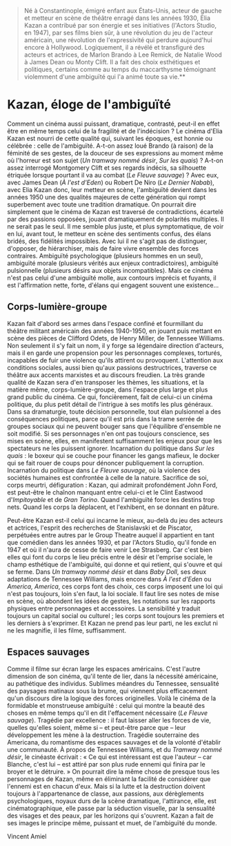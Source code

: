> Né à Constantinople, émigré enfant aux États-Unis, acteur de gauche et metteur en scène de théâtre enragé dans les années 1930, Elia Kazan a contribué par son énergie et ses initiatives (l'Actors Studio, en 1947), par ses films bien sûr, à une révolution du jeu de l'acteur américain, une révolution de l'expressivité qui perdure aujourd'hui encore à Hollywood. Logiquement, il a révélé et transfiguré des acteurs et actrices, de Marlon Brando à Lee Remick, de Natalie Wood à James Dean ou Monty Clift. Il a fait des choix esthétiques et politiques, certains comme au temps du maccarthysme témoignant violemment d'une ambiguïté qui l'a animé toute sa vie.\*\*

# Kazan, éloge de l'ambiguïté

Comment un cinéma aussi puissant, dramatique, contrasté, peut-il en effet être en même temps celui de la fragilité et de l'indécision ? Le cinéma d'Elia Kazan est nourri de cette qualité qui, suivant les époques, est honnie ou célébrée : celle de l'ambiguïté. A-t-on assez loué Brando (à raison) de la féminité de ses gestes, de la douceur de ses expressions au moment même où l'horreur est son sujet (_Un tramway nommé désir_, _Sur les quais_) ? A-t-on assez interrogé Montgomery Clift et ses regards indécis, sa silhouette étriquée lorsque pourtant il va au combat (_Le Fleuve sauvage_) ? Avec eux, avec James Dean (_À l'est d'Eden_) ou Robert De Niro (_Le Dernier Nabab_), avec Elia Kazan donc, leur metteur en scène, l'ambiguïté devient dans les années 1950 une des qualités majeures de cette génération qui rompt superbement avec toute une tradition dramatique. On pourrait dire simplement que le cinéma de Kazan est traversé de contradictions, écartelé par des passions opposées, jouant dramatiquement de polarités multiples. Il ne serait pas le seul. Il me semble plus juste, et plus symptomatique, de voir en lui, avant tout, le metteur en scène des sentiments confus, des élans bridés, des fidélités impossibles. Avec lui il ne s'agit pas de distinguer, d'opposer, de hiérarchiser, mais de faire vivre ensemble des forces contraires. Ambiguïté psychologique (plusieurs hommes en un seul), ambiguïté morale (plusieurs vérités aux enjeux contradictoires), ambiguïté pulsionnelle (plusieurs désirs aux objets incompatibles). Mais ce cinéma n'est pas celui d'une ambiguïté molle, aux contours imprécis et fuyants, il est l'affirmation nette, forte, d'élans qui engagent souvent une existence...

## Corps-lumière-groupe

Kazan fait d'abord ses armes dans l'espace confiné et fourmillant du théâtre militant américain des années 1940-1950, en jouant puis mettant en scène des pièces de Clifford Odets, de Henry Miller, de Tennessee Williams. Non seulement il s'y fait un nom, il y forge sa légendaire direction d'acteurs, mais il en garde une propension pour les personnages complexes, torturés, incapables de fuir une violence qu'ils attirent ou provoquent. L'attention aux conditions sociales, aussi bien qu'aux passions destructrices, traverse ce théâtre aux accents marxistes et au discours freudien. La très grande qualité de Kazan sera d'en transposer les thèmes, les situations, et la matière même, corps-lumière-groupe, dans l'espace plus large et plus grand public du cinéma. Ce qui, foncièrement, fait de celui-ci un cinéma politique, du plus petit détail de l'intrigue à ses motifs les plus généraux. Dans sa dramaturgie, toute décision personnelle, tout élan pulsionnel a des conséquences politiques, parce qu'il est pris dans la trame serrée de groupes sociaux qui ne peuvent bouger sans que l'équilibre d'ensemble ne soit modifié. Si ses personnages n'en ont pas toujours conscience, ses mises en scène, elles, en manifestent suffisamment les enjeux pour que les spectateurs ne les puissent ignorer. Incarnation du politique dans _Sur les quais_ : le boxeur qui se couche pour financer les gangs mafieux, le docker qui se fait rouer de coups pour dénoncer publiquement la corruption. Incarnation du politique dans _Le Fleuve sauvage_, où la violence des sociétés humaines est confrontée à celle de la nature. Sacrifice de soi, corps meurtri, défiguration : Kazan, qui admirait profondément John Ford, est peut-être le chaînon manquant entre celui-ci et le Clint Eastwood d'_Impitoyable_ et de _Gran Torino_. Quand l'ambiguïté force les destins trop nets. Quand les corps la déplacent, et l'exhibent, en se donnant en pâture.

Peut-être Kazan est-il celui qui incarne le mieux, au-delà du jeu des acteurs et actrices, l'esprit des recherches de Stanislavski et de Piscator, perpétuées entre autres par le Group Theatre auquel il appartient en tant que comédien dans les années 1930, et par l'Actors Studio, qu'il fonde en 1947 et où il n'aura de cesse de faire venir Lee Strasberg. Car c'est bien elles qui font du corps le lieu précis entre le désir et l'emprise sociale, le champ esthétique de l'ambiguïté, qui donne et qui retient, qui s'ouvre et qui se ferme. Dans _Un tramway nommé désir_ et dans _Baby Doll_, ses deux adaptations de Tennessee Williams, mais encore dans _À l'est d'Eden_ ou _America, America_, ces corps font des choix, ces corps imposent une loi qui n'est pas toujours, loin s'en faut, la loi sociale. Il faut lire ses notes de mise en scène, où abondent les idées de gestes, les notations sur les rapports physiques entre personnages et accessoires. La sensibilité y traduit toujours un capital social ou culturel ; les corps sont toujours les premiers et les derniers à s'exprimer. Et Kazan ne prend pas leur parti, ne les exclut ni ne les magnifie, il les filme, suffisamment.

## Espaces sauvages

Comme il filme sur écran large les espaces américains. C'est l'autre dimension de son cinéma, qu'il tente de lier, dans la nécessité américaine, au pathétique des individus. Sublimes méandres du Tennessee, sensualité des paysages matinaux sous la brume, qui viennent plus efficacement qu'un discours dire la logique des forces originelles. Voilà le cinéma de la formidable et monstrueuse ambiguïté : celui qui montre la beauté des choses en même temps qu'il en dit l'effacement nécessaire (_Le Fleuve sauvage_). Tragédie par excellence : il faut laisser aller les forces de vie, quelles qu'elles soient, même si – et peut-être parce que – leur développement les mène à la destruction. Tragédie souterraine des Americana, du romantisme des espaces sauvages et de la volonté d'établir une communauté. À propos de Tennessee Williams, et du _Tramway nommé désir_, le cinéaste écrivait : « Ce qui est intéressant est que l'auteur – car Blanche, c'est lui – est attiré par son plus rude ennemi qui finira par le broyer et le détruire. » On pourrait dire la même chose de presque tous les personnages de Kazan, même en éliminant la facilité de considérer que l'ennemi est en chacun d'eux. Mais si la lutte et la destruction doivent toujours à l'appartenance de classe, aux passions, aux dérèglements psychologiques, noyaux durs de la scène dramatique, l'attirance, elle, est cinématographique, elle passe par la séduction visuelle, par la sensualité des visages et des peaux, par les horizons qui s'ouvrent. Kazan a fait de ses images le principe même, puissant et muet, de l'ambiguïté du monde.

Vincent Amiel
